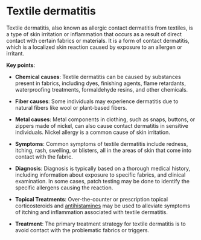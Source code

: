# Textile dermatitis

Textile dermatitis, also known as allergic contact dermatitis from textiles, is a type of skin irritation or inflammation that occurs as a result of direct contact with certain fabrics or materials. It is a form of contact dermatitis, which is a localized skin reaction caused by exposure to an allergen or irritant.

**Key points**:

* **Chemical causes**: Textile dermatitis can be caused by substances present in fabrics, including dyes, finishing agents, flame retardants, waterproofing treatments, formaldehyde resins, and other chemicals.

* **Fiber causes**: Some individuals may experience dermatitis due to natural fibers like wool or plant-based fibers.

* **Metal causes**: Metal components in clothing, such as snaps, buttons, or zippers made of nickel, can also cause contact dermatitis in sensitive individuals. Nickel allergy is a common cause of skin irritation.

* **Symptoms**: Common symptoms of textile dermatitis include redness, itching, rash,  swelling, or blisters, all in the areas of skin that come into contact with the fabric.

* **Diagnosis**: Diagnosis is typically based on a thorough medical history, including information about exposure to specific fabrics, and clinical examination. In some cases, patch testing may be done to identify the specific allergens causing the reaction.

* **Topical Treatments**: Over-the-counter or prescription topical corticosteroids and [antihistamines](../antihistamines/) may be used to alleviate symptoms of itching and inflammation associated with textile dermatitis.

* **Treatment**: The primary treatment strategy for textile dermatitis is to avoid contact with the problematic fabrics or triggers.

